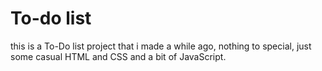 # To-do list

this is a To-Do list project that i made a while ago, nothing to special, just some casual HTML and CSS and a bit of JavaScript.
